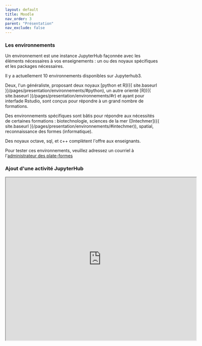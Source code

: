 ```yaml
---
layout: default
title: Moodle
nav_order: 3
parent: "Présentation"
nav_exclude: false
---
```


### Les environnements

Un environnement est une instance JupyterHub façonnée avec les éléments nécessaires à vos enseignements : 
un ou des noyaux spécifiques et les packages nécessaires.

Il y a actuellement 10 environnements disponibles sur Jupyterhub3.

Deux, l'un généraliste, proposant deux noyaux [python et R]({{ site.baseurl }}/pages/presentation/environnements/#python), un autre orienté [R]({{ site.baseurl }}/pages/presentation/environnements/#r) et ayant pour interfade Rstudio, sont conçus pour répondre à un grand nombre de formations. 

Des environnements  spécifiques sont bâtis pour répondre aux nécessités de certaines formations :
biotechnologie, sciences de la mer ([Intechmer]({{ site.baseurl }}/pages/presentation/environnements/#intechmer)), spatial, reconnaissance des formes (informatique).

Des noyaux octave, sql, et c++ complètent l'offre aux enseignants.

Pour tester ces environnements, veuillez adressez un courriel à <br/>
l'[administrateur des plate-formes][rafik]<br/>

[rafik]: mailto:rafik.abdesselam@cnam.fr?subject=[JupyterHub]



### Ajout d'une activité JupyterHub

<iframe width="620" height="530" src="https://mediaserver.cnam.fr/permalink/v12618e559fcdonzzxq7/iframe/" allowfullscreen="allowfullscreen" allow="autoplay"></iframe>

